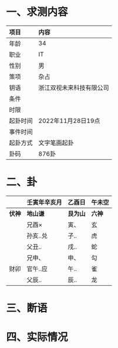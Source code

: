 # 一、求测内容
|项目|内容|
|:-|:-|
|年龄|34|
|职业|IT|
|性别|男|
|策项|杂占|
|钥语|浙江双视未来科技有限公司|
|条件||
|时限||
|起卦时间|2022年11月28日19点|
|事件时间||
|起卦方式|文字笔画起卦|
|卦码|876卦|

# 二、卦
||壬寅年辛亥月|乙酉日|午未空|
|:-|:-|:-|:-|
|**伏神**|**地山谦**|**艮为山**|**六神**|
||兄酉×|寅、|玄|
||孙亥..兑|子..|虎|
||父丑..|戌..|蛇|
||兄申、|申、|勾|
|财卯|官午..应|午..|雀|
||父辰..|辰..|龙|


# 三、断语

# 四、实际情况